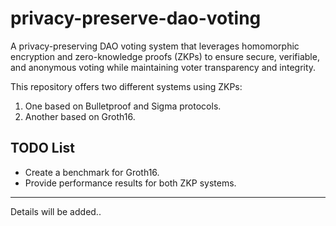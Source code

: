 # privacy-preserve-dao-voting
A privacy-preserving DAO voting system that leverages homomorphic encryption and zero-knowledge proofs (ZKPs) to ensure secure, verifiable, and anonymous voting while maintaining voter transparency and integrity.  

This repository offers two different systems using ZKPs:
1. One based on Bulletproof and Sigma protocols.
2. Another based on Groth16.

## TODO List

- Create a benchmark for Groth16.
- Provide performance results for both ZKP systems.


----

Details will be added..